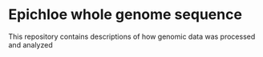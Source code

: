 # Epichloe whole genome sequence 
 This repository contains descriptions of how genomic data was processed and analyzed
